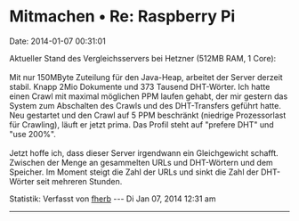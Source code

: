 Mitmachen • Re: Raspberry Pi
============================

Date: 2014-01-07 00:31:01

Aktueller Stand des Vergleichsservers bei Hetzner (512MB RAM, 1 Core):\
\
Mit nur 150MByte Zuteilung für den Java-Heap, arbeitet der Server
derzeit stabil. Knapp 2Mio Dokumente und 373 Tausend DHT-Wörter. Ich
hatte einen Crawl mit maximal möglichen PPM laufen gehabt, der mir
gestern das System zum Abschalten des Crawls und des DHT-Transfers
geführt hatte. Neu gestartet und den Crawl auf 5 PPM beschränkt
(niedrige Prozessorlast für Crawling), läuft er jetzt prima. Das Profil
steht auf \"prefere DHT\" und \"use 200%\".\
\
Jetzt hoffe ich, dass dieser Server irgendwann ein Gleichgewicht
schafft. Zwischen der Menge an gesammelten URLs und DHT-Wörtern und dem
Speicher. Im Moment steigt die Zahl der URLs und sinkt die Zahl der
DHT-Wörter seit mehreren Stunden.

Statistik: Verfasst von
[fherb](http://forum.yacy-websuche.de/memberlist.php?mode=viewprofile&u=9031)
--- Di Jan 07, 2014 12:31 am

------------------------------------------------------------------------
